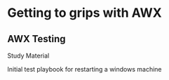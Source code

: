 # Getting to grips with AWX 
## AWX Testing

Study Material 

Initial test playbook for restarting a windows machine 